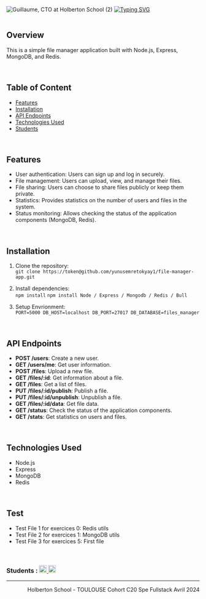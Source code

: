 ![Guillaume, CTO at Holberton School (2)](https://github.com/yunusemretokyay1/holbertonschool-files_manager/assets/113889290/de52f198-bf3e-4875-b419-65b612a62e5a)
<a href="https://git.io/typing-svg"><img src="https://readme-typing-svg.demolab.com?font=Fira+Code&weight=700&size=44&pause=1000&color=CD3544&center=true&vCenter=true&width=935&height=60&lines=FILE+MANAGER" alt="Typing SVG" /></a><br>
<br>

## Overview  
This is a simple file manager application built with Node.js, Express, MongoDB, and Redis.

<br>

## Table of Content
* [Features](#Features)
* [Installation](#Installation)
* [API Endpoints](#API)
* [Technologies Used](#Technologies)
* [Students](#Students)
<br>

## Features

- User authentication: Users can sign up and log in securely.
- File management: Users can upload, view, and manage their files.
- File sharing: Users can choose to share files publicly or keep them private.
- Statistics: Provides statistics on the number of users and files in the system.
- Status monitoring: Allows checking the status of the application components (MongoDB, Redis).
<br>

## Installation

1. Clone the repository:  
``git clone https://token@github.com/yunusemretokyay1/file-manager-app.git``

2. Install dependencies:  
``npm install``
``npm install Node / Express / Mongodb / Redis / Bull``

3. Setup Envrionment:  
``PORT=5000
DB_HOST=localhost
DB_PORT=27017
DB_DATABASE=files_manager``
<br>

## API Endpoints

- **POST /users**: Create a new user.
- **GET /users/me**: Get user information.
- **POST /files**: Upload a new file.
- **GET /files/:id**: Get information about a file.
- **GET /files**: Get a list of files.
- **PUT /files/:id/publish**: Publish a file.
- **PUT /files/:id/unpublish**: Unpublish a file.
- **GET /files/:id/data**: Get file data.
- **GET /status**: Check the status of the application components.
- **GET /stats**: Get statistics on users and files.
<br>

## Technologies Used

- Node.js
- Express
- MongoDB
- Redis
<br>

## Test

* Test File 1 for exercices 0: Redis utils
* Test File 2 for exercices 1: MongoDB utils
* Test File 3 for exercices 5: First file

<br>
<h3>Students :
    <a href="https://www.linkedin.com/in/yunusemretokyay/">
       <img alt="Anurag Hazra | CodeSandbox" height="20px" src="https://img.shields.io/badge/YunusEmreTokyay-4A6552?style=for-the-badge&logo=linkedin&color=CD3544&logoColor=white" />
    </a>
    <a href="https://www.linkedin.com/in/vanessa-tessier-601794252/">
        <img alt="Anurag Hazra | CodeSandbox" height="20px" src="https://img.shields.io/badge/TessierVanessa-4A6552?style=for-the-badge&logo=linkedin&color=CD3544&logoColor=white"/>
    </a>
    </h3>

<hr>
<p align="right">Holberton School - TOULOUSE Cohort C20 Spe Fullstack Avril 2024</p>


